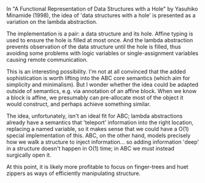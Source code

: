 In "A Functional Representation of Data Structures with a Hole" by Yasuhiko Minamide (1998), the idea of 'data structures with a hole' is presented as a variation on the lambda abstraction. 

The implementation is a pair: a data structure and its hole. Affine typing is used to ensure the hole is filled at most once. And the lambda abstraction prevents observation of the data structure until the hole is filled, thus avoiding some problems with logic variables or single-assignment variables causing remote communication. 

This is an interesting possibility. I'm not at all convinced that the added sophistication is worth lifting into the ABC core semantics (which aim for simplicity and minimalism). But I wonder whether the idea could be adapted outside of semantics, e.g. via annotation of an affine block. When we know a block is affine, we presumably can pre-allocate most of the object it would construct, and perhaps achieve something similar.

The idea, unfortunately, isn't an ideal fit for ABC; lambda abstractions already have a semantics that 'teleport' information into the right location, replacing a named variable, so it makes sense that we could have a O(1) special implementation of this. ABC, on the other hand, models precisely how we walk a structure to inject information... so adding information 'deep' in a structure doesn't happen in O(1) time; in ABC we must instead surgically open it.

At this point, it is likely more profitable to focus on finger-trees and huet zippers as ways of efficiently manipulating structure.
